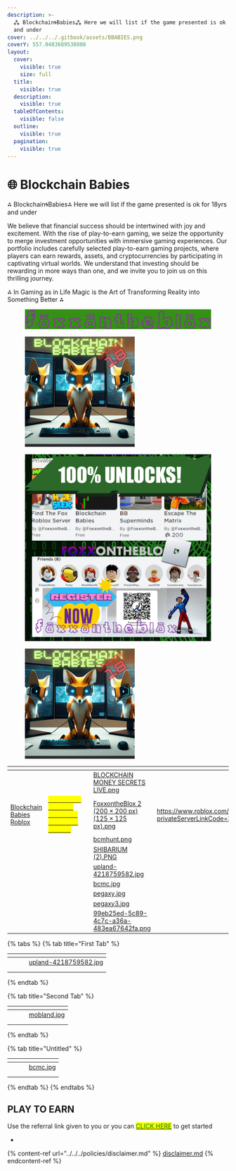 ```yaml
---
description: >-
  ⁂ Blockchain🌀Babies⁂ Here we will list if the game presented is ok for 18yrs
  and under
cover: ../../../.gitbook/assets/BBABIES.png
coverY: 557.0483689538808
layout:
  cover:
    visible: true
    size: full
  title:
    visible: true
  description:
    visible: true
  tableOfContents:
    visible: false
  outline:
    visible: true
  pagination:
    visible: true
---
```


# 🌐 Blockchain Babies



⁂ Blockchain🌀Babies⁂ Here we will list if the game presented is ok for 18yrs and under

We believe that financial success should be intertwined with joy and excitement. With the rise of play-to-earn gaming, we seize the opportunity to merge investment opportunities with immersive gaming experiences. Our portfolio includes carefully selected play-to-earn gaming projects, where players can earn rewards, assets, and cryptocurrencies by participating in captivating virtual worlds. We understand that investing should be rewarding in more ways than one, and we invite you to join us on this thrilling journey.





⁂ In Gaming as in Life Magic is the Art of Transforming Reality into Something Better ⁂

<figure><img src="../../../.gitbook/assets/FOXXONTHEBLOX.png" alt=""><figcaption></figcaption></figure>

<div>

<figure><img src="../../../.gitbook/assets/BBABIES (1).png" alt="" width="250"><figcaption></figcaption></figure>

 

<figure><img src="../../../.gitbook/assets/FoxxontheBlox .png" alt=""><figcaption></figcaption></figure>

 

<figure><img src="../../../.gitbook/assets/BBABIES (1).png" alt="" width="250"><figcaption></figcaption></figure>

</div>



<table data-view="cards"><thead><tr><th></th><th></th><th></th><th data-hidden data-card-cover data-type="files"></th><th data-hidden data-card-target data-type="content-ref"></th></tr></thead><tbody><tr><td></td><td></td><td></td><td><a href="../../../.gitbook/assets/BLOCKCHAIN MONEY SECRETS LIVE.png">BLOCKCHAIN MONEY SECRETS LIVE.png</a></td><td></td></tr><tr><td><a href="https://www.roblox.com/games/6266940721?privateServerLinkCode=31318504891137218003468060196807">Blockchain Babies </a><a href="https://www.roblox.com/games/6266940721?privateServerLinkCode=31318504891137218003468060196807">Roblox</a></td><td><a href="https://view.forms.app/foxxontheblock/bmsrpggbbregistration"><mark style="color:yellow;">BlockChain Masters: The Order Of Realms &#x26; Pixels</mark></a></td><td></td><td><a href="../../../.gitbook/assets/FoxxontheBlox 2 (200 × 200 px) (125 × 125 px).png">FoxxontheBlox 2 (200 × 200 px) (125 × 125 px).png</a></td><td><a href="https://www.roblox.com/games/6266940721?privateServerLinkCode=31318504891137218003468060196807">https://www.roblox.com/games/6266940721?privateServerLinkCode=31318504891137218003468060196807</a></td></tr><tr><td></td><td></td><td></td><td><a href="../../../.gitbook/assets/bcmhunt.png">bcmhunt.png</a></td><td></td></tr><tr><td></td><td></td><td></td><td><a href="../../../.gitbook/assets/SHIBARIUM (2).PNG">SHIBARIUM (2).PNG</a></td><td></td></tr><tr><td></td><td></td><td></td><td><a href="../../../.gitbook/assets/upland-4218759582.jpg">upland-4218759582.jpg</a></td><td></td></tr><tr><td></td><td></td><td></td><td><a href="../../../.gitbook/assets/bcmc.jpg">bcmc.jpg</a></td><td></td></tr><tr><td></td><td></td><td></td><td><a href="../../../.gitbook/assets/pegaxy.jpg">pegaxy.jpg</a></td><td></td></tr><tr><td></td><td></td><td></td><td><a href="../../../.gitbook/assets/pegaxy3.jpg">pegaxy3.jpg</a></td><td></td></tr><tr><td></td><td></td><td></td><td><a href="../../../.gitbook/assets/99eb25ed-5c89-4c7c-a36a-483ea67642fa.png">99eb25ed-5c89-4c7c-a36a-483ea67642fa.png</a></td><td></td></tr></tbody></table>

{% tabs %}
{% tab title="First Tab" %}
<table data-view="cards"><thead><tr><th></th><th></th><th></th><th data-hidden data-card-cover data-type="files"></th></tr></thead><tbody><tr><td></td><td></td><td></td><td><a href="../../../.gitbook/assets/upland-4218759582.jpg">upland-4218759582.jpg</a></td></tr><tr><td></td><td></td><td></td><td></td></tr><tr><td></td><td></td><td></td><td></td></tr></tbody></table>
{% endtab %}

{% tab title="Second Tab" %}
<table data-view="cards"><thead><tr><th></th><th></th><th></th><th data-hidden data-card-cover data-type="files"></th></tr></thead><tbody><tr><td></td><td></td><td></td><td><a href="../../../.gitbook/assets/mobland.jpg">mobland.jpg</a></td></tr><tr><td></td><td></td><td></td><td></td></tr><tr><td></td><td></td><td></td><td></td></tr></tbody></table>
{% endtab %}

{% tab title="Untitled" %}
<table data-view="cards"><thead><tr><th></th><th></th><th></th><th data-hidden data-card-cover data-type="files"></th></tr></thead><tbody><tr><td></td><td></td><td></td><td><a href="../../../.gitbook/assets/bcmc.jpg">bcmc.jpg</a></td></tr><tr><td></td><td></td><td></td><td></td></tr><tr><td></td><td></td><td></td><td></td></tr></tbody></table>
{% endtab %}
{% endtabs %}



## PLAY TO EARN

Use the referral link given to you or you can [<mark style="color:green;">CLICK HERE</mark>](https://forms.gle/KD5bkL8FrgSuRuvWA)  to get started

*

{% content-ref url="../../../policies/disclaimer.md" %}
[disclaimer.md](../../../policies/disclaimer.md)
{% endcontent-ref %}
